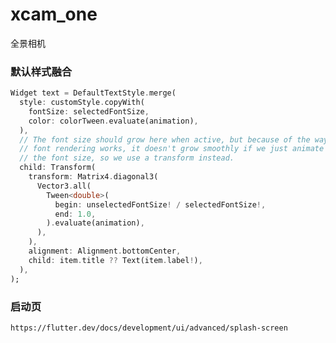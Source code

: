 # xcam_one
全景相机

### 默认样式融合

```dart
Widget text = DefaultTextStyle.merge(
  style: customStyle.copyWith(
    fontSize: selectedFontSize,
    color: colorTween.evaluate(animation),
  ),
  // The font size should grow here when active, but because of the way
  // font rendering works, it doesn't grow smoothly if we just animate
  // the font size, so we use a transform instead.
  child: Transform(
    transform: Matrix4.diagonal3(
      Vector3.all(
        Tween<double>(
          begin: unselectedFontSize! / selectedFontSize!,
          end: 1.0,
        ).evaluate(animation),
      ),
    ),
    alignment: Alignment.bottomCenter,
    child: item.title ?? Text(item.label!),
  ),
);
```

### 启动页

``https://flutter.dev/docs/development/ui/advanced/splash-screen``
